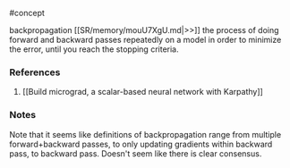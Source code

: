 #concept

backpropagation [[SR/memory/mouU7XgU.md|>>]] the process of doing forward and backward passes repeatedly on a model in order to minimize the error, until you reach the stopping criteria.


### References
1. [[Build micrograd, a scalar-based neural network with Karpathy]]

### Notes
Note that it seems like definitions of backpropagation range from multiple forward+backward passes, to only updating gradients within backward pass, to backward pass. Doesn't seem like there is clear consensus.



